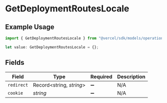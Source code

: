 # GetDeploymentRoutesLocale

## Example Usage

```typescript
import { GetDeploymentRoutesLocale } from "@vercel/sdk/models/operations/getdeployment.js";

let value: GetDeploymentRoutesLocale = {};
```

## Fields

| Field                    | Type                     | Required                 | Description              |
| ------------------------ | ------------------------ | ------------------------ | ------------------------ |
| `redirect`               | Record<string, *string*> | :heavy_minus_sign:       | N/A                      |
| `cookie`                 | *string*                 | :heavy_minus_sign:       | N/A                      |